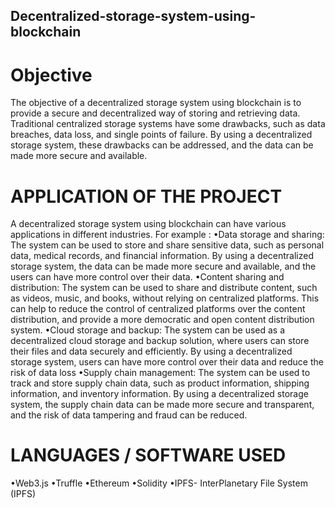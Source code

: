 ## Decentralized-storage-system-using-blockchain
# Objective
The objective of a decentralized storage system using blockchain is to provide a secure and
decentralized way of storing and retrieving data. Traditional centralized storage systems have
some drawbacks, such as data breaches, data loss, and single points of failure. By using a
decentralized storage system, these drawbacks can be addressed, and the data can be made more
secure and available.
# APPLICATION OF THE PROJECT
A decentralized storage system using blockchain can have various applications in different
industries. For example :
•Data storage and sharing: The system can be used to store and share sensitive data, such as
personal data, medical records, and financial information. By using a decentralized storage
system, the data can be made more secure and available, and the users can have more
control over their data.
•Content sharing and distribution: The system can be used to share and distribute content,
such as videos, music, and books, without relying on centralized platforms. This can help to
reduce the control of centralized platforms over the content distribution, and provide a more
democratic and open content distribution system.
•Cloud storage and backup: The system can be used as a decentralized cloud storage and
backup solution, where users can store their files and data securely and efficiently. By using
a decentralized storage system, users can have more control over their data and reduce the
risk of data loss
•Supply chain management: The system can be used to track and store supply chain data,
such as product information, shipping information, and inventory information. By using a
decentralized storage system, the supply chain data can be made more secure and
transparent, and the risk of data tampering and fraud can be reduced.
# LANGUAGES / SOFTWARE USED
•Web3.js
•Truffle
•Ethereum
•Solidity
•IPFS- InterPlanetary File System (IPFS)
